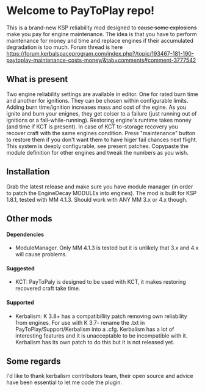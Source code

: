 # Welcome to PayToPlay repo!

This is a brand-new KSP reliability mod designed to  ~~cause some explosions~~ make you pay for engine maintenance. The idea is that you have to perform maintenance for money and time and replace engines if their accumulated degradation is too much. Forum thread is here https://forum.kerbalspaceprogram.com/index.php?/topic/193467-181-190-paytoplay-maintenance-costs-money/&tab=comments#comment-3777542

## What is present

Two engine reliability settings are available in editor. One for rated burn time and another for ignitions. They can be chosen within configurable limits. Adding burn time/ignition increases mass and cost of the egine. As you ignite and burn your enignes, they get colser to a failure (just running out of ignitions or a fail-while-running). Restoring engine's runtime takes money (and time if KCT is present).
In case of KCT to-storage recovery you recover craft with the same engines condition. Press "maintenance" button to restore them if you don't want them to have higer fail chances next flight.
This system is deeply configurable, see present patches. Copypaste the module definition for other engines and tweak the numbers as you wish.

## Installation

Grab the latest release and make sure you have module manager (in order to patch the EngineDecay MODULEs into engines). The mod is built for KSP 1.8.1, tested with MM 4.1.3. Should work with ANY MM 3.x or 4.x though.

## Other mods

#### Dependencies
- ModuleManager. Only MM 4.1.3 is tested but it is unlikely that 3.x and 4.x will cause problems.

#### Suggested 
- KCT: PayToPaly is designed to be used with KCT, it makes restoring recovered craft take time.

#### Supported
- Kerbalism: K 3.8+ has a compatibillity patch removing own reliability from engines. For use with K 3.7- rename the .txt in PayToPlay/Support/Kerbalism into a .cfg. Kerbalism has a lot of interesting features and it is unacceptable to be incompatible with it. Kerbalism has its own patch to do this but it is not released yet.

## Some regards

I'd like to thank kerbalism contributors team, their open source and advice have been essential to let me code the plugin.
